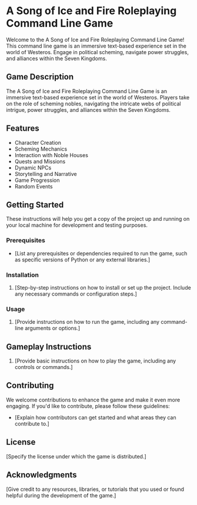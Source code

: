 # A Song of Ice and Fire Roleplaying Command Line Game

Welcome to the A Song of Ice and Fire Roleplaying Command Line Game! This command line game is an immersive text-based experience set in the world of Westeros. Engage in political scheming, navigate power struggles, and alliances within the Seven Kingdoms.

## Game Description

The A Song of Ice and Fire Roleplaying Command Line Game is an immersive text-based experience set in the world of Westeros. Players take on the role of scheming nobles, navigating the intricate webs of political intrigue, power struggles, and alliances within the Seven Kingdoms.

## Features

- Character Creation
- Scheming Mechanics
- Interaction with Noble Houses
- Quests and Missions
- Dynamic NPCs
- Storytelling and Narrative
- Game Progression
- Random Events

## Getting Started

These instructions will help you get a copy of the project up and running on your local machine for development and testing purposes.

### Prerequisites

- [List any prerequisites or dependencies required to run the game, such as specific versions of Python or any external libraries.]

### Installation

1. [Step-by-step instructions on how to install or set up the project. Include any necessary commands or configuration steps.]

### Usage

1. [Provide instructions on how to run the game, including any command-line arguments or options.]

## Gameplay Instructions

1. [Provide basic instructions on how to play the game, including any controls or commands.]

## Contributing

We welcome contributions to enhance the game and make it even more engaging. If you'd like to contribute, please follow these guidelines:

- [Explain how contributors can get started and what areas they can contribute to.]

## License

[Specify the license under which the game is distributed.]

## Acknowledgments

[Give credit to any resources, libraries, or tutorials that you used or found helpful during the development of the game.]
